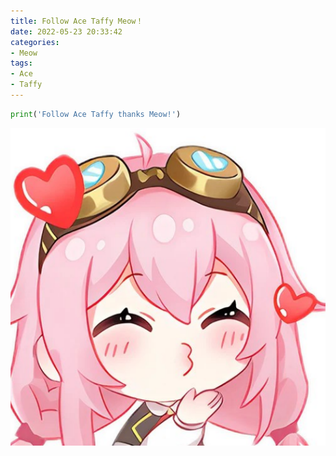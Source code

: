 ```yaml
---
title: Follow Ace Taffy Meow！
date: 2022-05-23 20:33:42
categories: 
- Meow
tags:
- Ace
- Taffy
---
```

```python
print('Follow Ace Taffy thanks Meow!')
```
![image-20220524021029166](testpic/image-20220524021029166.png)
